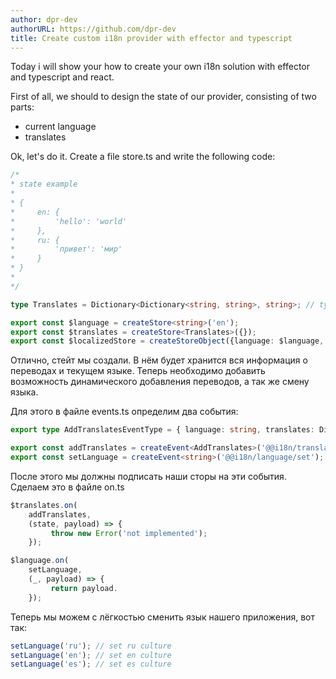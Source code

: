 ```yaml
---
author: dpr-dev
authorURL: https://github.com/dpr-dev
title: Create custom i18n provider with effector and typescript
---
```


Today i will show your how to create your own i18n solution with effector and typescript and react.  

First of all, we should to design the state of our provider, consisting of two parts: 
- current language
- translates

Ok, let's do it. Create a file store.ts and write the following code:

<!--DOCUSAURUS_CODE_TABS-->

<!--TypeScript-->

```ts
/*
* state example
*
* {
*     en: {
*         'hello': 'world'
*     }, 
*     ru: {
*         'привет': 'мир'
*     }
* }
*
*/

type Translates = Dictionary<Dictionary<string, string>, string>; // type from ts-essentials

export const $language = createStore<string>('en'); 
export const $translates = createStore<Translates>({}); 
export const $localizedStore = createStoreObject({language: $language, translates: $translates}); 
```

<!--END_DOCUSAURUS_CODE_TABS-->

Отлично, стейт мы создали. В нём будет хранится вся информация о переводах и текущем языке. Теперь необходимо добавить возможность динамического добавления переводов, а так же смену языка. 

Для этого в файле events.ts определим два события: 

<!--DOCUSAURUS_CODE_TABS-->

<!--TypeScript-->

```ts 
export type AddTranslatesEventType = { language: string, translates: Dictionary<string, string> };

export const addTranslates = createEvent<AddTranslates>('@@i18n/translates/add');
export const setLanguage = createEvent<string>('@@i18n/language/set');
```

<!--END_DOCUSAURUS_CODE_TABS-->

После этого мы должны подписать наши сторы на эти события. Сделаем это в файле on.ts 

<!--DOCUSAURUS_CODE_TABS-->

<!--TypeScript-->

```ts  
$translates.on(
    addTranslates,
    (state, payload) => {
         throw new Error('not implemented'); 
    });

$language.on(
    setLanguage,
    (_, payload) => {
         return payload. 
    }); 
```

<!--END_DOCUSAURUS_CODE_TABS-->



Теперь мы можем с лёгкостью сменить язык нашего приложения, вот так: 
<!--DOCUSAURUS_CODE_TABS-->

<!--TypeScript-->

```ts  
setLanguage('ru'); // set ru culture
setLanguage('en'); // set en culture
setLanguage('es'); // set es culture
```

<!--END_DOCUSAURUS_CODE_TABS-->
